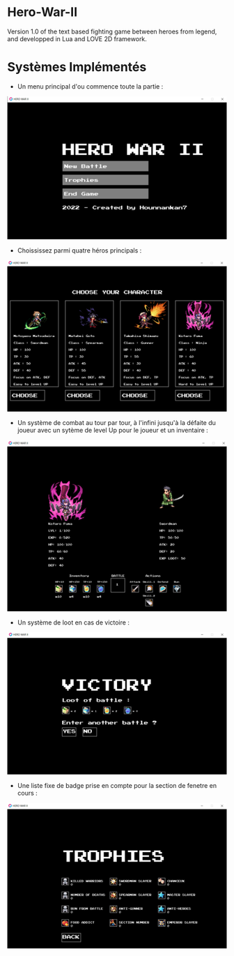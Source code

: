 # Hero-War-II
Version 1.0 of the text based fighting game between heroes from legend, and developped in Lua and LOVE 2D framework.

# Systèmes Implémentés

+ Un menu principal d'ou commence toute la partie :

![Screenshot](assets/readme_image/menu_principal.PNG)

+ Choississez parmi quatre héros principals :

![Screenshot](assets/readme_image/character_choose.PNG)

+ Un système de combat au tour par tour, à l'infini jusqu'à la défaite du joueur avec un sytème de level Up pour le joueur et un inventaire :

![Screenshot](assets/readme_image/battle.PNG)


+ Un système de loot en cas de victoire :

![Screenshot](assets/readme_image/loot_system.PNG)

+ Une liste fixe de badge prise en compte pour la section de fenetre en cours :

![Screenshot](assets/readme_image/trophy.PNG)
